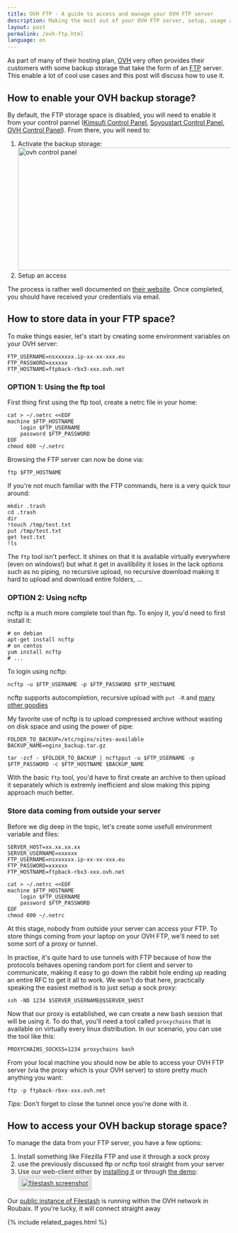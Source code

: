 ```yaml
---
title: OVH FTP - A guide to access and manage your OVH FTP server
description: Making the most out of your OVH FTP server, setup, usage and tooling.
layout: post
permalink: /ovh-ftp.html
language: en
---
```


As part of many of their hosting plan, [OVH](https://en.wikipedia.org/wiki/OVH) very often provides their customers with some backup storage that take the form of an [FTP](https://en.wikipedia.org/wiki/File_Transfer_Protocol) server. This enable a lot of cool use cases and this post will discuss how to use it.

## How to enable your OVH backup storage?

By default, the FTP storage space is disabled, you will need to enable it from your control pannel ([Kimsufi Control Panel](https://www.kimsufi.com/fr/manager/), [Soyoustart Control Panel](https://eu.soyoustart.com/manager/), [OVH Control Panel](https://www.ovh.com/manager/)). From there, you will need to:
1. Activate the backup storage: <img alt="ovh control panel" src="https://docs.ovh.com/asia/en/dedicated/services-backup-storage/images/backup-storage-01-edited.png" style="width:832px;max-width:100%;height:277px;"/>
2. Setup an access

The process is rather well documented on [their website](https://docs.ovh.com/au/en/dedicated/services-backup-storage/). Once completed, you should have received your credentials via email.

## How to store data in your FTP space?

To make things easier, let's start by creating some environment variables on your OVH server:
```
FTP_USERNAME=nsxxxxxx.ip-xx-xx-xxx.eu
FTP_PASSWORD=xxxxxx
FTP_HOSTNAME=ftpback-rbx3-xxx.ovh.net
```

### OPTION 1: Using the ftp tool

First thing first using the ftp tool, create a netrc file in your home:
```
cat > ~/.netrc <<EOF
machine $FTP_HOSTNAME
	login $FTP_USERNAME
	password $FTP_PASSWORD
EOF
chmod 600 ~/.netrc
```

Browsing the FTP server can now be done via:
```
ftp $FTP_HOSTNAME
```

If you're not much familiar with the FTP commands, here is a very quick tour around:
```
mkdir .trash
cd .trash
dir
!touch /tmp/test.txt
put /tmp/test.txt
get test.txt
!ls
```

The `ftp` tool isn't perfect. It shines on that it is available virtually everywhere (even on windows!) but what it get in availibility it loses in the lack options such as no piping, no recursive upload, no recursive download making it hard to upload and download entire folders, ...

### OPTION 2: Using ncftp

ncftp is a much more complete tool than ftp. To enjoy it, you'd need to first install it:
```
# on debian
apt-get install ncftp
# on centos
yum install ncftp
# ...
```

To login using ncftp:
```
ncftp -u $FTP_USERNAME -p $FTP_PASSWORD $FTP_HOSTNAME
```

ncftp supports autocompletion, recursive upload with `put -R` and [many other goodies](https://www.ncftp.com/ncftp/doc/ncftp.html)

My favorite use of ncftp is to upload compressed archive without wasting on disk space and using the power of pipe:
```
FOLDER_TO_BACKUP=/etc/nginx/sites-available
BACKUP_NAME=nginx_backup.tar.gz

tar -zcf - $FOLDER_TO_BACKUP | ncftpput -u $FTP_USERNAME -p $FTP_PASSWORD -c $FTP_HOSTNAME $BACKUP_NAME
```

With the basic `ftp` tool, you'd have to first create an archive to then upload it separately which is extremly inefficient and slow making this piping approach much better.

### Store data coming from outside your server

Before we dig deep in the topic, let's create some usefull environment variable and files:
```
SERVER_HOST=xx.xx.xx.xx
SERVER_USERNAME=xxxxxx
FTP_USERNAME=nsxxxxxx.ip-xx-xx-xxx.eu
FTP_PASSWORD=xxxxxx
FTP_HOSTNAME=ftpback-rbx3-xxx.ovh.net

cat > ~/.netrc <<EOF
machine $FTP_HOSTNAME
	login $FTP_USERNAME
	password $FTP_PASSWORD
EOF
chmod 600 ~/.netrc
```

At this stage, nobody from outside your server can access your FTP. To store things coming from your laptop on your OVH FTP, we'll need to set some sort of a proxy or tunnel.

In practise, it's quite hard to use tunnels with FTP because of how the protocols behaves opening random port for client and server to communicate, making it easy to go down the rabbit hole ending up reading an entire RFC to get it all to work. We won't do that here, practically speaking the easiest method is to just setup a sock proxy:
```
ssh -ND 1234 $SERVER_USERNAME@$SERVER_$HOST
```

Now that our proxy is established, we can create a new bash session that will be using it. To do that, you'll need a tool called `proxychains` that is available on virtually every linux distribution. In our scenario, you can use the tool like this:
```
PROXYCHAINS_SOCKS5=1234 proxychains bash
```

From your local machine you should now be able to access your OVH FTP server (via the proxy which is your OVH server) to store pretty much anything you want:

```
ftp -p ftpback-rbxx-xxx.ovh.net
```

*Tips:* Don't forget to close the tunnel once you're done with it.

## How to access your OVH backup storage space?

To manage the data from your FTP server, you have a few options:
1. Install something like Filezilla FTP and use it through a sock proxy
2. use the previously discussed ftp or ncftp tool straight from your server
3. Use our web-client either by [installing it](http://127.0.0.1:4000/docs/) or through [the demo](https://demo.filestash.app): <br>
<a href="https://demo.filestash.app"><img alt="filestash screenshot" src="/img/screenshots/viewerpage.png" style="border: 9px solid #0000001a; border-radius: 5px; object-fit: cover;"/></a>
<div class="center">Our <a href="https://demo.filestash.app">public instance of Filestash</a> is running within the OVH network in Roubaix. If you're lucky, it will connect straight away</div>

{% include related_pages.html %}
